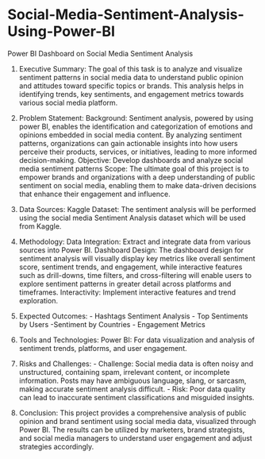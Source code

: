 # Social-Media-Sentiment-Analysis-Using-Power-BI
Power BI Dashboard on Social Media Sentiment Analysis
1. Executive Summary: The goal of this task is to analyze and visualize sentiment patterns in social media data to  understand public opinion and attitudes toward specific topics or brands. This analysis helps  in identifying trends, key sentiments, and engagement metrics towards various social media  platform.
2. Problem Statement: Background: Sentiment analysis, powered by using power BI, enables the identification and  categorization of emotions and opinions embedded in social media content. By analyzing  sentiment patterns, organizations can gain actionable insights into how users perceive their  products, services, or initiatives, leading to more informed decision-making. Objective: Develop dashboards and analyze social media sentiment patterns Scope: The ultimate goal of this project is to empower brands and organizations with a deep  understanding of public sentiment on social media, enabling them to make data-driven  decisions that enhance their engagement and influence. 

3. Data Sources: Kaggle Dataset: The sentiment analysis will be performed using the social media Sentiment  Analysis dataset which will be used from Kaggle.

4. Methodology: Data Integration: Extract and integrate data from various sources into Power BI. Dashboard Design: The dashboard design for sentiment analysis will visually display key  metrics like overall sentiment score, sentiment trends, and engagement, while interactive  features such as drill-downs, time filters, and cross-filtering will enable users to explore  sentiment patterns in greater detail across platforms and timeframes. Interactivity: Implement interactive features and trend exploration.

5. Expected Outcomes: - Hashtags Sentiment Analysis - Top Sentiments by Users -Sentiment by Countries - Engagement Metrics

6. Tools and Technologies: Power BI: For data visualization and analysis of sentiment trends, platforms, and user  engagement. 

7. Risks and Challenges: - Challenge: Social media data is often noisy and unstructured, containing spam, irrelevant  content, or incomplete information. Posts may have ambiguous language, slang, or sarcasm,  making accurate sentiment analysis difficult. - Risk: Poor data quality can lead to inaccurate sentiment classifications and misguided  insights.

8. Conclusion: This project provides a comprehensive analysis of public opinion and brand sentiment using  social media data, visualized through Power BI. The results can be utilized by marketers,  brand strategists, and social media managers to understand user engagement and adjust  strategies accordingly.
